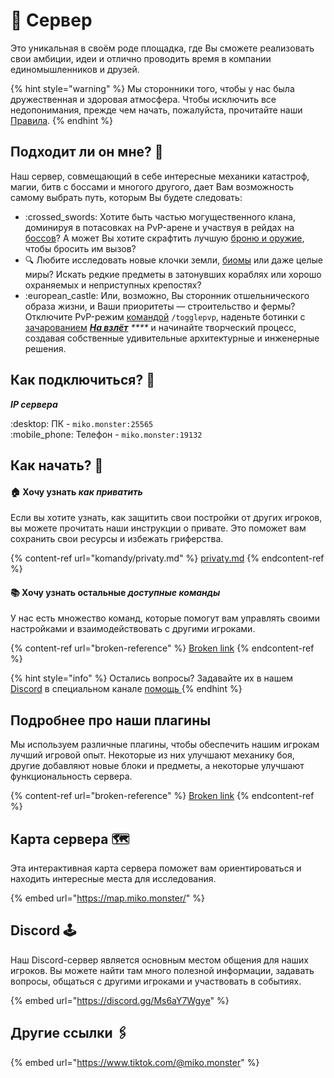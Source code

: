 # 💽 Сервер

Это уникальная в своём роде площадка, где Вы сможете реализовать свои амбиции, идеи и отлично проводить время в компании единомышленников и друзей.&#x20;

{% hint style="warning" %}
Мы сторонники того, чтобы у нас была дружественная и здоровая атмосфера. Чтобы исключить все недопонимания, прежде чем начать, пожалуйста, прочитайте наши [Правила](obshaya-informaciya/pravila/).
{% endhint %}

## Подходит ли он мне? :thinking:

Наш сервер, совмещающий в себе интересные механики катастроф, магии, битв с боссами и многого другого, дает Вам возможность самому выбрать путь, которым Вы будете следовать:&#x20;

* :crossed\_swords: Хотите быть частью могущественного клана, доминируя в потасовках на PvP-арене и участвуя в рейдах на [боссов](igrovye-momenty/sushestva/bossy/)? А может Вы хотите скрафтить лучшую [броню и оружие](igrovye-momenty/nabory-broni/), чтобы бросить им вызов?
* :mag: Любите исследовать новые клочки земли, [биомы](igrovye-momenty/generacii/) или даже целые миры? Искать редкие предметы в затонувших кораблях или хорошо охраняемых и неприступных крепостях?
* :european\_castle: Или, возможно, Вы сторонник отшельнического образа жизни, и Ваши приоритеты — строительство и фермы? Отключите PvP-режим [командой](broken-reference) `/togglepvp`, наденьте ботинки с [зачарованием](broken-reference) [_**На взлёт**_](kastomnye-chary/legendarnye-chary/na-vzlyot.md) _****_ и начинайте творческий процесс, создавая собственные  удивительные архитектурные и инженерные решения.

## Как подключиться? 🔌

_**IP сервера**_&#x20;

:desktop: ПК - `miko.monster:25565` \
:mobile\_phone: Телефон - `miko.monster:19132`

## Как начать? :rocket:&#x20;

#### 🏠 Хочу узнать _**как приватить**_

Если вы хотите узнать, как защитить свои постройки от других игроков, вы можете прочитать наши инструкции о привате. Это поможет вам сохранить свои ресурсы и избежать гриферства.

{% content-ref url="komandy/privaty.md" %}
[privaty.md](komandy/privaty.md)
{% endcontent-ref %}

#### :books: Хочу узнать остальные _доступные команды_

У нас есть множество команд, которые помогут вам управлять своими настройками и взаимодействовать с другими игроками.

{% content-ref url="broken-reference" %}
[Broken link](broken-reference)
{% endcontent-ref %}

{% hint style="info" %}
Остались вопросы? Задавайте их в нашем [Discord](https://discord.gg/Ms6aY7Wgye) в специальном канале [помощь ](https://discord.com/channels/713857039251800154/973887184971108353)
{% endhint %}

## Подробнее про наши плагины

Мы используем различные плагины, чтобы обеспечить нашим игрокам лучший игровой опыт. Некоторые из них улучшают механику боя, другие добавляют новые блоки и предметы, а некоторые улучшают функциональность сервера.

{% content-ref url="broken-reference" %}
[Broken link](broken-reference)
{% endcontent-ref %}

## Карта сервера 🗺️

Эта интерактивная карта сервера поможет вам ориентироваться и находить интересные места для исследования.

{% embed url="https://map.miko.monster/" %}

## Discord 🕹️

Наш Discord-сервер является основным местом общения для наших игроков. Вы можете найти там много полезной информации, задавать вопросы, общаться с другими игроками и участвовать в событиях.

{% embed url="https://discord.gg/Ms6aY7Wgye" %}

## Другие ссылки 🖇️

{% embed url="https://www.tiktok.com/@miko.monster" %}
